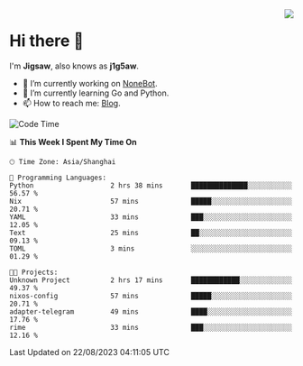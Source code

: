 <a href="#">
  <img align="right" src="https://github-readme-stats.vercel.app/api?username=j1g5awi&count_private=true&show_icons=true&title_color=80070B&text_color=B3B3B3&bg_color=212121&icon_color=80070B" />
</a>

# Hi there 👋

I'm **Jigsaw**, also knows as **j1g5aw**.

- 🔭 I’m currently working on [NoneBot](https://github.com/nonebot).
- 🌱 I’m currently learning Go and Python.
- 📫 How to reach me: [Blog](https://blog.maddestroyer.xyz/).

<!--START_SECTION:waka-->
![Code Time](http://img.shields.io/badge/Code%20Time-1%2C210%20hrs%2018%20mins-blue)

📊 **This Week I Spent My Time On** 

```text
🕑︎ Time Zone: Asia/Shanghai

💬 Programming Languages: 
Python                   2 hrs 38 mins       ██████████████░░░░░░░░░░░   56.57 % 
Nix                      57 mins             █████░░░░░░░░░░░░░░░░░░░░   20.71 % 
YAML                     33 mins             ███░░░░░░░░░░░░░░░░░░░░░░   12.05 % 
Text                     25 mins             ██░░░░░░░░░░░░░░░░░░░░░░░   09.13 % 
TOML                     3 mins              ░░░░░░░░░░░░░░░░░░░░░░░░░   01.29 % 

🐱‍💻 Projects: 
Unknown Project          2 hrs 17 mins       ████████████░░░░░░░░░░░░░   49.37 % 
nixos-config             57 mins             █████░░░░░░░░░░░░░░░░░░░░   20.71 % 
adapter-telegram         49 mins             ████░░░░░░░░░░░░░░░░░░░░░   17.76 % 
rime                     33 mins             ███░░░░░░░░░░░░░░░░░░░░░░   12.16 % 
```


 Last Updated on 22/08/2023 04:11:05 UTC
<!--END_SECTION:waka-->
